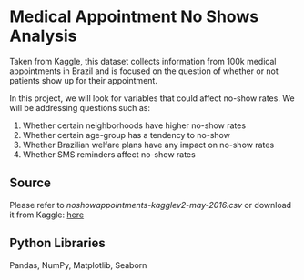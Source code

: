 # Medical Appointment No Shows Analysis
Taken from Kaggle, this dataset collects information from 100k medical appointments in Brazil and is focused on the question of whether or not patients show up for their appointment.

In this project, we will look for variables that could affect no-show rates. We will be addressing questions such as:

1. Whether certain neighborhoods have higher no-show rates
2. Whether certain age-group has a tendency to no-show
3. Whether Brazilian welfare plans have any impact on no-show rates
4. Whether SMS reminders affect no-show rates

## Source
Please refer to _noshowappointments-kagglev2-may-2016.csv_ or download it from Kaggle: [here](https://www.kaggle.com/joniarroba/noshowappointments)

## Python Libraries
Pandas, NumPy, Matplotlib, Seaborn
